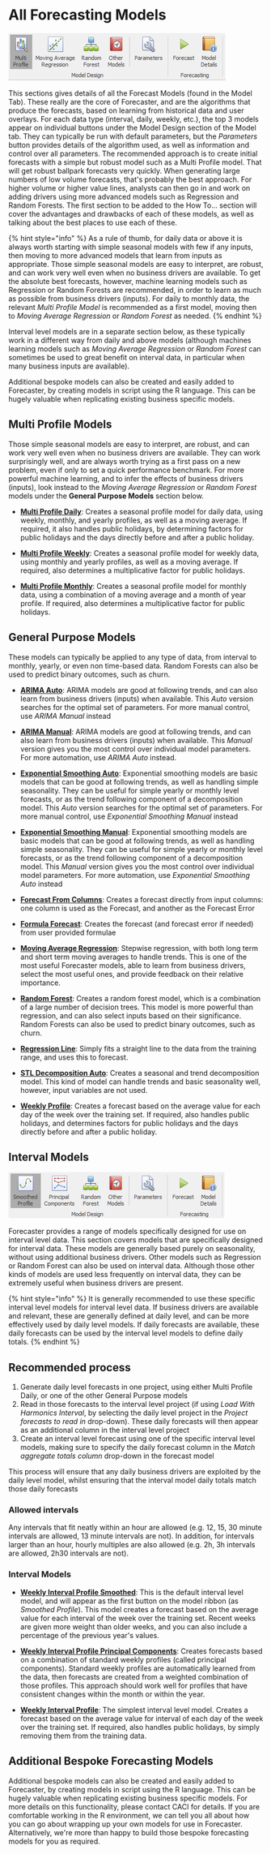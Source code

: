 
# All Forecasting Models
![Ribbon Models](imgs/Ribbon_Models.png) 

This sections gives details of all the Forecast Models (found in the Model Tab). These really are the core of Forecaster, and are the algorithms that produce the forecasts, based on learning from historical data and user overlays.
For each data type (interval, daily, weekly, etc.), the top 3 models appear on individual buttons under the Model Design section of the Model tab. They can typically be run with default parameters, but the *Parameters* button provides details of the algorithm used, as well as information and control over all parameters. 
The recommended approach is to create initial forecasts with a simple but robust model such as a Multi Profile model. That will get robust ballpark forecasts very quickly. When generating large numbers of low volume forecasts, that's probably the best approach. For higher volume or higher value lines, analysts can then go in and work on adding drivers using more advanced models such as Regression and Random Forests. 
The first section to be added to the How To... section will cover the advantages and drawbacks of each of these models, as well as talking about the best places to use each of these.

{% hint style="info" %}
As a rule of thumb, for daily data or above it is always worth starting with simple seasonal models with few if any inputs, then moving to more advanced models that learn from inputs as appropriate. Those simple seasonal models are easy to interpret, are robust, and can work very well even when no business drivers are available. To get the absolute best forecasts, however, machine learning models such as Regression or Random Forests are recommended, in order to learn as much as possible from business drivers (inputs). For daily to monthly data, the relevant *Multi Profile Model* is recommended as a first model, moving then to *Moving Average Regression* or *Random Forest* as needed.
{% endhint %}

Interval level models are in a separate section below, as these typically work in a different way from daily and above models (although machines learning models such as *Moving Average Regression* or *Random Forest* can sometimes be used to great benefit on interval data, in particular when many business inputs are available).

Additional bespoke models can also be created and easily added to Forecaster, by creating models in script using the R language. This can be hugely valuable when replicating existing business specific models.


## Multi Profile Models

Those simple seasonal models are easy to interpret, are robust, and can work very well even when no business drivers are available. They can work surprisingly well, and are always worth trying as a first pass on a new problem, even if only to set a quick performance benchmark. For more powerful machine learning, and to infer the effects of business drivers (inputs), look instead to the *Moving Average Regression* or *Random Forest* models under the **General Purpose Models** section below.

- [**Multi Profile Daily**](Multi-Profile-Daily.md): Creates a seasonal profile model for daily data, using weekly, monthly, and yearly profiles, as well as a moving average. If required, it also handles public holidays, by determining factors for public holidays and the days directly before and after a public holiday.

- [**Multi Profile Weekly**](Multi-Profile-Weekly.md): Creates a seasonal profile model for weekly data, using monthly and yearly profiles, as well as a moving average. If required, also determines a multiplicative factor for public holidays.

- [**Multi Profile Monthly**](Multi-Profile-Monthly.md): Creates a seasonal profile model for monthly data, using a combination of a moving average and a month of year profile. If required, also determines a multiplicative factor for public holidays.


## General Purpose Models

These models can typically be applied to any type of data, from interval to monthly, yearly, or even non time-based data. Random Forests can also be used to predict binary outcomes, such as churn.

- [**ARIMA Auto**](ARIMA-Auto.md): ARIMA models are good at following trends, and can also learn from business drivers (inputs) when available. This *Auto* version searches for the optimal set of parameters. For more manual control, use *ARIMA Manual* instead

- [**ARIMA Manual**](ARIMA-Manual.md): ARIMA models are good at following trends, and can also learn from business drivers (inputs) when available. This *Manual* version gives you the most control over individual model parameters. For more automation, use *ARIMA Auto* instead.

- [**Exponential Smoothing Auto**](Exponential-Smoothing-Auto.md): Exponential smoothing models are basic models that can be good at following trends, as well as handling simple seasonality. They can be useful for simple yearly or monthly level forecasts, or as the trend following component of a decomposition model. This *Auto* version searches for the optimal set of parameters. For more manual control, use *Exponential Smoothing Manual* instead

- [**Exponential Smoothing Manual**](Exponential-Smoothing-Manual.md): Exponential smoothing models are basic models that can be good at following trends, as well as handling simple seasonality. They can be useful for simple yearly or monthly level forecasts, or as the trend following component of a decomposition model. This *Manual* version gives you the most control over individual model parameters. For more automation, use *Exponential Smoothing Auto* instead

- [**Forecast From Columns**](Forecast-From-Columns.md): Creates a forecast directly from input columns: one column is used as the Forecast, and another as the Forecast Error

- [**Formula Forecast**](Formula-Forecast.md): Creates the forecast (and forecast error if needed) from user provided formulae

- [**Moving Average Regression**](Moving-Average-Regression.md): Stepwise regression, with both long term and short term moving averages to handle trends. This is one of the most useful Forecaster models, able to learn from business drivers, select the most useful ones, and provide feedback on their relative importance.
- [**Random Forest**](Random-Forest.md): Creates a random forest model, which is a combination of a large number of decision trees.  This model is more powerful than regression, and can also select inputs based on their significance.  Random Forests can also be used to predict binary outcomes, such as churn.

- [**Regression Line**](Regression-Line.md): Simply fits a straight line to the data from the training range, and uses this to forecast.

- [**STL Decomposition Auto**](STL-Decompositon-Auto.md): Creates a seasonal and trend decomposition model. This kind of model can handle trends and basic seasonality well, however, input variables are not used. 

- [**Weekly Profile**](Weekly-Profile.md): Creates a forecast based on the average value for each day of the week over the training set. If required, also handles public holidays, and determines factors for public holidays and the days directly before and after a public holiday.


## Interval Models

![Interval Level Ribbon Models](imgs/Ribbon_ModelsInterval.png) 

Forecaster provides a range of models specifically designed for use on interval level data. This section covers models that are specifically designed for interval data. These models are generally based purely on seasonality, without using additional business drivers. Other models such as Regression or Random Forest can also be used on interval data. Although those other kinds of models are used less frequently on interval data, they can be extremely useful when business drivers are present.

{% hint style="info" %}
It is generally recommended to use these specific interval level models for interval level data. If business drivers are available and relevant, these are generally defined at daily level, and can be more effectively used by daily level models. If daily forecasts are available, these daily forecasts can be used by the interval level models to define daily totals.
{% endhint %}

## Recommended process
1. Generate daily level forecasts in one project, using either Multi Profile Daily, or one of the other General Purpose models
2. Read in those forecasts to the interval level project (if using *Load With Harmonics Interval*, by selecting the daily level project in the *Project forecasts to read in* drop-down). These daily forecasts will then appear as an additional column in the interval level project
3. Create an interval level forecast using one of the specific interval level models, making sure to specify the daily forecast column in the *Match aggregate totals column* drop-down in the forecast model

This process will ensure that any daily business drivers are exploited by the daily level model, whilst ensuring that the interval model daily totals match those daily forecasts

### Allowed intervals
Any intervals that fit neatly within an hour are allowed (e.g. 12, 15, 30 minute intervals are allowed, 13 minute intervals are not). In addition, for intervals larger than an hour, hourly multiples are also allowed  (e.g. 2h, 3h intervals are allowed, 2h30 intervals are not).

### Interval Models
- [**Weekly Interval Profile Smoothed**](Weekly-Interval-Profile-Smoothed.md): This is the default interval level model, and will appear as the first button on the model ribbon (as *Smoothed Profile*). This model creates a forecast based on the average value for each interval of the week over the training set. Recent weeks are given more weight than older weeks, and you can also include a percentage of the previous year's values.

- [**Weekly Interval Profile Principal Components**](Weekly-Interval-Profile-Principal-Components.md): Creates forecasts based on a combination of standard weekly profiles (called principal components). Standard weekly profiles are automatically learned from the data, then forecasts are created from a weighted combination of those profiles. This approach should work well for profiles that have consistent changes within the month or within the year.

- [**Weekly Interval Profile**](Weekly-Interval-Profile.md): The simplest interval level model. Creates a forecast based on the average value for interval of each day of the week over the training set. If required, also handles public holidays, by simply removing them from the training data.



## Additional Bespoke Forecasting Models

Additional bespoke models can also be created and easily added to Forecaster, by creating models in script using the R language. This can be hugely valuable when replicating existing business specific models. For more details on this functionality, please contact CACI for details. If you are comfortable working in the R environment, we can tell you all about how you can go about wrapping up your own models for use in Forecaster. Alternatively, we're more than happy to build those bespoke forecasting models for you as required. 




